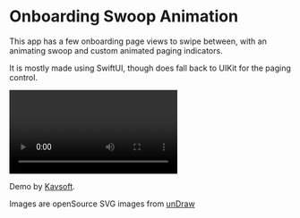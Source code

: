 # Onboarding Swoop Animation

This app has a few onboarding page views to swipe between, with an animating swoop and custom animated paging indicators. 

It is mostly made using SwiftUI, though does fall back to UIKit for the paging control. 


![](OnboardingSwoopAnimation.mov)

Demo by [Kavsoft](https://youtu.be/rCgbJf5SWQE).

Images are openSource SVG images from [unDraw](https://undraw.co/illustrations) 
